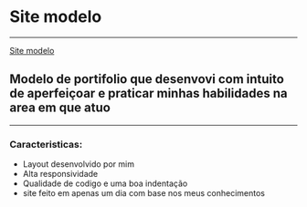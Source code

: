 # Site modelo 
 *** 
 [Site modelo](https://rebecasguerri.github.io/Site-modelo/)
 ##  Modelo de portifolio que desenvovi com intuito de aperfeiçoar e praticar minhas habilidades na area em que atuo 
 ***
 ### Caracteristicas:
 - Layout desenvolvido por mim
 - Alta responsividade
 - Qualidade de codigo e uma boa indentação 
 - site feito em apenas um dia com base nos meus conhecimentos
 
